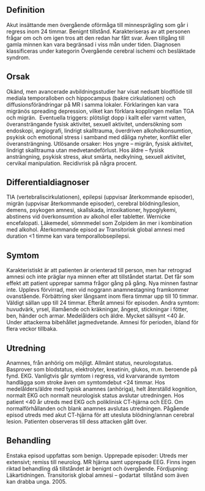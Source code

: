 ## Definition

Akut insättande men övergående oförmåga till minnesprägling som går i regress inom 24 timmar. Benignt tillstånd. Karakteriseras av att personen frågar om och om igen tros att den redan har fått svar. Även tillgång till gamla minnen kan vara begränsad i viss mån under tiden. Diagnosen klassificeras under kategorin Övergående cerebral ischemi och besläktade syndrom.

## Orsak

Okänd, men avancerade avbildningsstudier har visat nedsatt blodflöde till mediala temporalloben och hippocampus (bakre cirkulationen) och diffusionsförändringar på MR i samma lokaler. Förklaringen kan vara migränös spreading depression, vilket kan förklara kopplingen mellan TGA och migrän.  Eventuella triggers: plötsligt dopp i kallt eller varmt vatten, överansträngande fysisk aktivitet, sexuell aktivitet, undersökning som endoskopi, angiografi, lindrigt skalltrauma, överdriven alkoholkonsumtion, psykisk och emotional stress i samband med dåliga nyheter, konflikt eller överansträngning.
Utlösande orsaker: Hos yngre – migrän, fysisk aktivitet, lindrigt skalltrauma utan medvetandeförlust. Hos äldre – fysisk ansträngning, psykisk stress, akut smärta, nedkylning, sexuell aktivitet, cervikal manipulation. Recidivrisk på några procent.

## Differentialdiagnoser

TIA (vertebraliscirkulationen), epilepsi (uppvisar återkommande episoder), migrän (uppvisar återkommande episoder), cerebral blödning/lesion, demens, psykogen amnesi, skallskada, intoxikationer, hypoglykemi, abstinens vid överkonsumtion av alkohol eller tabletter. Wernicke encefalopati. Läkemedel, sömnmedel som Zolpidem än mer i kombination med alkohol. Återkommande episod av Transitorisk global amnesi med duration <1 timme kan vara temporallobsepilepsi.

## Symtom

Karakteristiskt är att patienten är orienterad till person, men har retrograd amnesi och inte präglar nya minnen efter att tillståndet startat. Det får som effekt att patient upprepar samma frågor gång på gång. Nya minnen fastnar inte. Upplevs förvirrad, men vid noggrann anamnestagning framkommer ovanstående. Förbättring sker långsamt inom flera timmar upp till 10 timmar. Väldigt sällan upp till 24 timmar. Efteråt amnesi för episoden.
Andra symtom: huvudvärk, yrsel, illamående och kräkningar, ångest, stickningar i fötter, ben, händer och armar.
Medelålders och äldre. Mycket sällsynt <40 år. Under attackerna bibehållet jagmedvetande. Amnesi för perioden, ibland för flera veckor tillbaka.

## Utredning

Anamnes, från anhörig om möjligt. Allmänt status, neurologstatus. Basprover som blodstatus, elektrolyter, kreatinin, glukos, m.m. beroende på fynd. EKG. Vanligtvis går symtom i regress, vid kvarvarande symtom handlägga som stroke även om symtomdebut <24 timmar.
Hos medelålders/äldre med typisk anamnes (anhöriga), helt återställd kognition, normalt EKG och normalt neurologisk status avslutar utredningen.
Hos patient <40 år utreds med EKG och poliklinisk CT-hjärna och EEG. Om normalförhållanden och blank anamnes avslutas utredningen.
Pågående episod utreds med akut CT-hjärna för att utesluta blödning/annan cerebral lesion. Patienten observeras till dess attacken gått över.

## Behandling

Enstaka episod uppfattas som benign.
Upprepade episoder: Utreds mer extensivt; remiss till neurolog. MR hjärna samt upprepade EEG.
Finns ingen riktad behandling då tillståndet är benignt och övergående.
Fördjupning: Läkartidningen. Transitorisk global amnesi – godartat  tillstånd som även kan drabba unga. 2005.

